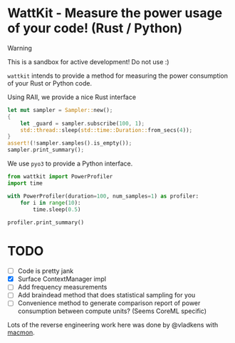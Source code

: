 # WattKit - Measure the power usage of your code! (Rust / Python)

> [!WARNING]  
> This is a sandbox for active development! Do not use :) 

`wattkit` intends to provide a method for measuring the power consumption of your Rust or Python code.

Using RAII, we provide a nice Rust interface
```rust
let mut sampler = Sampler::new();
{
    let _guard = sampler.subscribe(100, 1);
    std::thread::sleep(std::time::Duration::from_secs(4));
}
assert!(!sampler.samples().is_empty());
sampler.print_summary();
```

We use `pyo3` to provide a Python interface.

```python
from wattkit import PowerProfiler
import time

with PowerProfiler(duration=100, num_samples=1) as profiler:
    for i in range(10):
        time.sleep(0.5)
    
profiler.print_summary()
```

# TODO
- [ ] Code is pretty jank
- [x] Surface ContextManager impl
- [ ] Add frequency measurements
- [ ] Add braindead method that does statistical sampling for you
- [ ] Convenience method to generate comparison report of power consumption between compute units? (Seems CoreML specific)

Lots of the reverse engineering work here was done by @vladkens with [macmon](https://github.com/vladkens/macmon).
